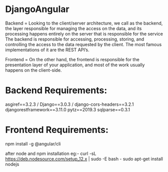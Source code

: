 # DjangoAngular

Backend = Looking to the client/server architecture, we call as the backend,
the layer responsible for managing the access on the data,
and its processing happens entirely on the server that is responsible for the service
The backend is responsible for accessing, processing, storing,
and controlling the access to the data requested by the client.
The most famous implementations of it are the REST API’s.

Frontend = On the other hand, the frontend is responsible for the presentation layer of your application,
and most of the work usually happens on the client-side.


# Backend Requirements:

asgiref==3.2.3 /
Django==3.0.3 /
django-cors-headers==3.2.1
djangorestframework==3.11.0
pytz==2019.3
sqlparse==0.3.1
 
 # Frontend Requirements:
 
 npm install -g @angular/cli
 
 after node and npm installation
 eg:- 
 curl -sL https://deb.nodesource.com/setup_12.x | sudo -E bash -
 sudo apt-get install nodejs
